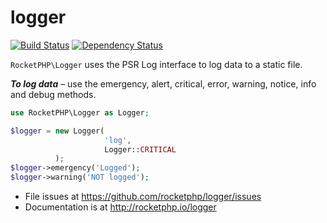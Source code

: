 # logger

[![Build Status](https://travis-ci.org/rocketphp/logger.svg?branch=master)](https://travis-ci.org/rocketphp/logger)
[![Dependency Status](https://www.versioneye.com/user/projects/55e5f05b8c0f62001b000518/badge.svg?style=flat)](https://www.versioneye.com/user/projects/55e5f05b8c0f62001b000518)

`RocketPHP\Logger` uses the PSR Log interface to log data to a static file.

**_To log data_** – use the emergency, alert, critical, error, warning, notice, info and debug methods.

```php
use RocketPHP\Logger as Logger;

$logger = new Logger(
                     'log', 
                     Logger::CRITICAL
          );
$logger->emergency('Logged');
$logger->warning('NOT logged');
```

- File issues at https://github.com/rocketphp/logger/issues
- Documentation is at http://rocketphp.io/logger
